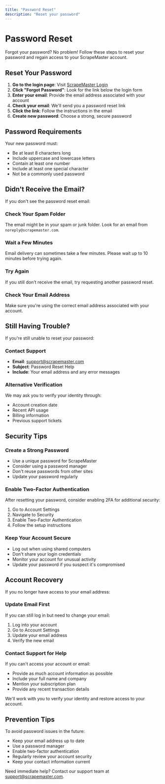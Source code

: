```yaml
---
title: "Password Reset"
description: "Reset your password"
---
```


# Password Reset

Forgot your password? No problem! Follow these steps to reset your password and regain access to your ScrapeMaster account.

## Reset Your Password

1. **Go to the login page**: Visit [ScrapeMaster Login](/login)
2. **Click "Forgot Password"**: Look for the link below the login form
3. **Enter your email**: Provide the email address associated with your account
4. **Check your email**: We'll send you a password reset link
5. **Click the link**: Follow the instructions in the email
6. **Create new password**: Choose a strong, secure password

## Password Requirements

Your new password must:
- Be at least 8 characters long
- Include uppercase and lowercase letters
- Contain at least one number
- Include at least one special character
- Not be a commonly used password

## Didn't Receive the Email?

If you don't see the password reset email:

### Check Your Spam Folder
The email might be in your spam or junk folder. Look for an email from `noreply@scrapemaster.com`.

### Wait a Few Minutes
Email delivery can sometimes take a few minutes. Please wait up to 10 minutes before trying again.

### Try Again
If you still don't receive the email, try requesting another password reset.

### Check Your Email Address
Make sure you're using the correct email address associated with your account.

## Still Having Trouble?

If you're still unable to reset your password:

### Contact Support
- **Email**: support@scrapemaster.com
- **Subject**: Password Reset Help
- **Include**: Your email address and any error messages

### Alternative Verification
We may ask you to verify your identity through:
- Account creation date
- Recent API usage
- Billing information
- Previous support tickets

## Security Tips

### Create a Strong Password
- Use a unique password for ScrapeMaster
- Consider using a password manager
- Don't reuse passwords from other sites
- Update your password regularly

### Enable Two-Factor Authentication
After resetting your password, consider enabling 2FA for additional security:
1. Go to Account Settings
2. Navigate to Security
3. Enable Two-Factor Authentication
4. Follow the setup instructions

### Keep Your Account Secure
- Log out when using shared computers
- Don't share your login credentials
- Monitor your account for unusual activity
- Update your password if you suspect it's compromised

## Account Recovery

If you no longer have access to your email address:

### Update Email First
If you can still log in but need to change your email:
1. Log into your account
2. Go to Account Settings
3. Update your email address
4. Verify the new email

### Contact Support for Help
If you can't access your account or email:
- Provide as much account information as possible
- Include your full name and company
- Mention your subscription plan
- Provide any recent transaction details

We'll work with you to verify your identity and restore access to your account.

## Prevention Tips

To avoid password issues in the future:
- Keep your email address up to date
- Use a password manager
- Enable two-factor authentication
- Regularly review your account security
- Keep your contact information current

Need immediate help? Contact our support team at support@scrapemaster.com.